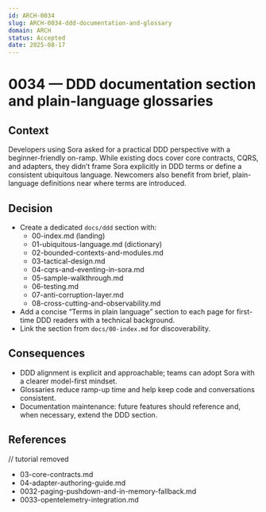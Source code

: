 ```yaml
---
id: ARCH-0034
slug: ARCH-0034-ddd-documentation-and-glossary
domain: ARCH
status: Accepted
date: 2025-08-17
---
```


# 0034 — DDD documentation section and plain-language glossaries

 

## Context
Developers using Sora asked for a practical DDD perspective with a beginner-friendly on-ramp. While existing docs cover core contracts, CQRS, and adapters, they didn’t frame Sora explicitly in DDD terms or define a consistent ubiquitous language. Newcomers also benefit from brief, plain-language definitions near where terms are introduced.

## Decision
- Create a dedicated `docs/ddd` section with:
  - 00-index.md (landing)
  - 01-ubiquitous-language.md (dictionary)
  - 02-bounded-contexts-and-modules.md
  - 03-tactical-design.md
  - 04-cqrs-and-eventing-in-sora.md
  - 05-sample-walkthrough.md
  - 06-testing.md
  - 07-anti-corruption-layer.md
  - 08-cross-cutting-and-observability.md
- Add a concise “Terms in plain language” section to each page for first-time DDD readers with a technical background.
- Link the section from `docs/00-index.md` for discoverability.

## Consequences
- DDD alignment is explicit and approachable; teams can adopt Sora with a clearer model-first mindset.
- Glossaries reduce ramp-up time and help keep code and conversations consistent.
- Documentation maintenance: future features should reference and, when necessary, extend the DDD section.

## References
// tutorial removed
- 03-core-contracts.md
- 04-adapter-authoring-guide.md
- 0032-paging-pushdown-and-in-memory-fallback.md
- 0033-opentelemetry-integration.md
